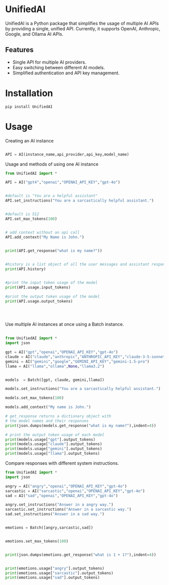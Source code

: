 UnifiedAI
=========

UnifiedAI is a Python package that simplifies the usage of multiple AI APIs by providing a single, unified API. Currently, it supports OpenAI, Anthropic, Google, and Ollama AI APIs.


##  Features

- Single API for multiple AI providers.
- Easy switching between different AI models.
- Simplified authentication and API key management.


Installation
============


    pip install UnifiedAI


Usage
========


Creating an AI instance
```python

API = AI(instance_name,api_provider,api_key,model_name)

```

Usage and methods of using one AI instance

```python  
from UnifiedAI import *

API = AI("gpt4","openai","OPENAI_API_KEY","gpt-4o")


#default is "You are a helpful assistant"
API.set_instructions("You are a sarcastically helpful assistant.")


#default is 512
API.set_max_tokens(100)


# add context without an api call
API.add_context("My Name is John.")


print(API.get_response("what is my name?"))

    
#history is a list object of all the user messages and assistant responses. 
print(API.history)


#print the input token usage of the model
print(API.usage.input_tokens)

#print the output token usage of the model
print(API.usage.output_tokens)


    
```

Use multiple AI instances at once using a Batch instance.


```python
    
from UnifiedAI import *
import json

gpt = AI("gpt","openai","OPENAI_API_KEY","gpt-4o")
claude = AI("claude","anthropic","ANTHROPIC_API_KEY","claude-3-5-sonnet-latest")
gemini = AI("gemini","google","GEMINI_API_KEY","gemini-1.5-pro")
llama = AI("llama","ollama",None,"llama3.2") 


models  = Batch([gpt, claude, gemini,llama])

models.set_instructions("You are a sarcastically helpful assistant.")

models.set_max_tokens(100)

models.add_context("My name is John.")

# get_response returns a dictionary object with
# the model names and their responses
print(json.dumps(models.get_response("what is my name?"),indent=4))

# print the output token usage of each model
print(models.usage["gpt"].output_tokens)
print(models.usage["claude"].output_tokens)
print(models.usage["gemini"].output_tokens)
print(models.usage["llama"].output_tokens)

```

Compare responses with different system instructions. 

```python
from UnifiedAI import *
import json

angry = AI("angry","openai","OPENAI_API_KEY","gpt-4o")
sarcastic = AI("sarcastic","openai","OPENAI_API_KEY","gpt-4o")
sad = AI("sad","openai","OPENAI_API_KEY","gpt-4o")

angry.set_instructions("Answer in a angry way.")
sarcastic.set_instructions("Answer in a sarcastic way.")
sad.set_instructions("Answer in a sad way.")


emotions = Batch([angry,sarcastic,sad])


emotions.set_max_tokens(100)


print(json.dumps(emotions.get_response("what is 1 + 1?"),indent=4))


print(emotions.usage["angry"].output_tokens)
print(emotions.usage["sarcastic"].output_tokens)
print(emotions.usage["sad"].output_tokens)

```
